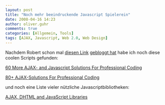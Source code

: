 ```yaml
---
layout: post
title: "Noch mehr beeindruckende Javascript Spielerein"
date: 2008-04-16 14:23
author: oliver.guhr
comments: true
categories: [Allgemein, Tools]
tags: [AJAX, Javascript, Web 2.0, Web Design]
---
```

Nachdem Robert schon mal <a href="http://www.noupe.com/ajax/37-more-shocking-jquery-plugins.html">diesen Link</a> <a href="http://code-inside.de/blog/2008/04/10/beeindruckende-javascript-spielerein-mit-jquery/">gebloggt hat</a> habe ich noch diese coolen Scripts gefunden:

<a href="http://www.smashingmagazine.com/2008/04/15/60-more-ajax-and-javascript-solutions-for-professional-coding/">60 More AJAX- and Javascript Solutions For Professional Coding</a>

<a href="http://www.smashingmagazine.com/2007/06/20/ajax-javascript-solutions-for-professional-coding/">80+ AJAX-Solutions For Professional Coding</a>

und noch eine Liste vieler nützliche Javascriptbibliotheken:

<a href="http://www.smashingmagazine.com/2006/11/15/ajax-dhtml-and-javascript-libraries/">AJAX, DHTML and JavaScript Libraries</a>
